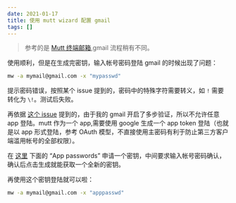 ```yaml
---
date: 2021-01-17
title: 使用 mutt wizard 配置 gmail
tags: []
---
```

> 参考的是 [Mutt 终端邮箱](https://teaper.dev/Mutt-f17401710cb4432f824e66bfcd5d0c2c),gmail 流程稍有不同。

使用顺利，但是在生成完密钥，输入帐号密码登陆 gmail 的时候出现了问题：

```bash
mw -a mymail@gmail.com -x "mypasswd"
```

提示密码错误，按照某个 issue 提到的，密码中的特殊字符需要转义，如 `!` 需要转化为 `\!`。测试后失败。

再依据 [这个 issue](https://github.com/LukeSmithxyz/mutt-wizard/issues/246) 提到的，由于我的 gmail 开启了多步验证，所以不允许任意 app 登陆。mutt 作为一个 app,需要使用 google 生成一个 app token 登陆（也就是以 app 形式登陆，参考 OAuth 模型，不直接使用主密码有利于防止第三方客户端滥用帐号的全部权限）。

在 [这里](https://myaccount.google.com/security) 下面的 “App passwords” 申请一个密钥，中间要求输入帐号密码确认，确认后点击生成就能获取一个全新的密钥。

再使用这个密钥登陆就可以啦：

```bash
mw -a mymail@gmail.com -x "apppasswd"
```